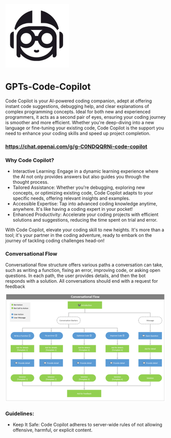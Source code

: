 <img src="https://github.com/jingwora/GPTs-Code-Copilot/blob/main/images/Code-Copilot-logo.png?raw=true" width="200"/>

# GPTs-Code-Copilot

Code Copilot is your AI-powered coding companion, adept at offering instant code suggestions, debugging help, and clear explanations of complex programming concepts. Ideal for both new and experienced programmers, it acts as a second pair of eyes, ensuring your coding journey is smoother and more efficient. Whether you're deep-diving into a new language or fine-tuning your existing code, Code Copilot is the support you need to enhance your coding skills and speed up project completion.

### https://chat.openai.com/g/g-C0NDQQRNi-code-copilot

### Why Code Copilot?

- Interactive Learning: Engage in a dynamic learning experience where the AI not only provides answers but also guides you through the thought process.
- Tailored Assistance: Whether you're debugging, exploring new concepts, or optimizing existing code, Code Copilot adapts to your specific needs, offering relevant insights and examples.
- Accessible Expertise: Tap into advanced coding knowledge anytime, anywhere. It's like having a coding expert in your pocket!
- Enhanced Productivity: Accelerate your coding projects with efficient solutions and suggestions, reducing the time spent on trial and error.

With Code Copilot, elevate your coding skill to new heights. It's more than a tool; it's your partner in the coding adventure, ready to embark on the journey of tackling coding challenges head-on!

### Conversational Flow

Conversational flow structure offers various paths a conversation can take, such as writing a function, fixing an error, improving code, or asking open questions. In each path, the user provides details, and then the bot responds with a solution. All conversations should end with a request for feedback

<img src="https://github.com/jingwora/GPTs-Code-Copilot/blob/main/images/Conversational-flow.png?raw=true" width="1000"/>

### Guidelines:
- Keep It Safe: Code Copilot adheres to server-wide rules of not allowing offensive, harmful, or explicit content.

